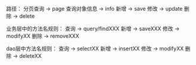 路径：
分页查询 -> page
查询对象信息 -> info
新增  -> save
修改 -> update
删除 -> delete


业务层中的方法名规则：
查询 -> query/findXXX
新增 -> saveXXX
修改 -> modifyXX
删除 -> removeXXX

dao层中方法名规则：
查询 -> selectXX
新增 -> insertXX
修改 -> modifyXX
删除 -> deleteXX